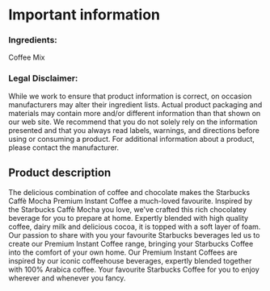 # **Important information**

### **Ingredients:**

Coffee Mix

### **Legal Disclaimer:**

While we work to ensure that product information is correct, on occasion manufacturers may alter their ingredient lists. Actual product packaging and materials may contain more and/or different information than that shown on our web site. We recommend that you do not solely rely on the information presented and that you always read labels, warnings, and directions before using or consuming a product. For additional information about a product, please contact the manufacturer.

## **Product description**

The delicious combination of coffee and chocolate makes the Starbucks Caffè Mocha Premium Instant Coffee a much-loved favourite. Inspired by the Starbucks Caffè Mocha you love, we've crafted this rich chocolatey beverage for you to prepare at home. Expertly blended with high quality coffee, dairy milk and delicious cocoa, it is topped with a soft layer of foam. Our passion to share with you your favourite Starbucks beverages led us to create our Premium Instant Coffee range, bringing your Starbucks Coffee into the comfort of your own home. Our Premium Instant Coffees are inspired by our iconic coffeehouse beverages, expertly blended together with 100% Arabica coffee. Your favourite Starbucks Coffee for you to enjoy wherever and whenever you fancy.
